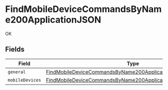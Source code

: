 # FindMobileDeviceCommandsByName200ApplicationJSON

OK


## Fields

| Field                                                                                                                                                     | Type                                                                                                                                                      | Required                                                                                                                                                  | Description                                                                                                                                               |
| --------------------------------------------------------------------------------------------------------------------------------------------------------- | --------------------------------------------------------------------------------------------------------------------------------------------------------- | --------------------------------------------------------------------------------------------------------------------------------------------------------- | --------------------------------------------------------------------------------------------------------------------------------------------------------- |
| `general`                                                                                                                                                 | [FindMobileDeviceCommandsByName200ApplicationJSONGeneral](../../models/operations/findmobiledevicecommandsbyname200applicationjsongeneral.md)             | :heavy_minus_sign:                                                                                                                                        | N/A                                                                                                                                                       |
| `mobileDevices`                                                                                                                                           | [FindMobileDeviceCommandsByName200ApplicationJSONMobileDevices](../../models/operations/findmobiledevicecommandsbyname200applicationjsonmobiledevices.md) | :heavy_minus_sign:                                                                                                                                        | N/A                                                                                                                                                       |